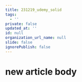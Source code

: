 ```yaml
---
title: 231219_udemy_solid
tags:
  - ''
private: false
updated_at: ''
id: null
organization_url_name: null
slide: false
ignorePublish: false
---
```

# new article body
